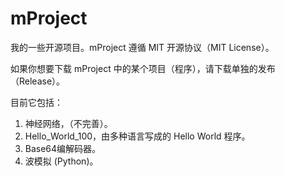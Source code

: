 # mProject
我的一些开源项目。mProject 遵循 MIT 开源协议（MIT License）。

如果你想要下载 mProject 中的某个项目（程序），请下载单独的发布（Release）。

目前它包括：
1. 神经网络，（不完善）。
2. Hello_World_100，由多种语言写成的 Hello World 程序。
3. Base64编解码器。
4. 波模拟 (Python)。
